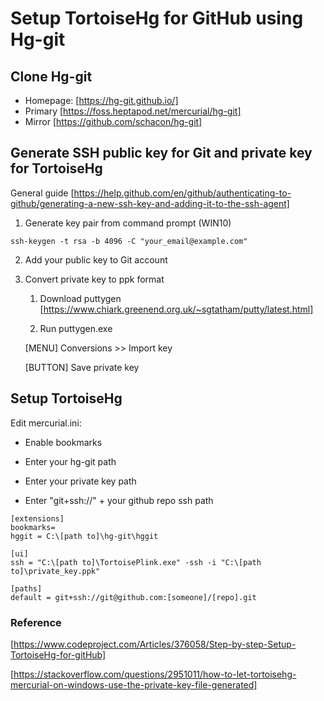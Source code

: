 # Setup TortoiseHg for GitHub using Hg-git

## Clone Hg-git
* Homepage: [https://hg-git.github.io/]
* Primary [https://foss.heptapod.net/mercurial/hg-git]
* Mirror [https://github.com/schacon/hg-git]


## Generate SSH public key for Git and private key for TortoiseHg
General guide
[https://help.github.com/en/github/authenticating-to-github/generating-a-new-ssh-key-and-adding-it-to-the-ssh-agent]

1. Generate key pair from command prompt (WIN10)
```
ssh-keygen -t rsa -b 4096 -C "your_email@example.com"
```

2. Add your public key to Git account

3. Convert private key to ppk format

   1. Download puttygen [https://www.chiark.greenend.org.uk/~sgtatham/putty/latest.html]

   2. Run puttygen.exe

   [MENU] Conversions >> Import key

   [BUTTON] Save private key

## Setup TortoiseHg

Edit mercurial.ini: 

   * Enable bookmarks

   * Enter your hg-git path

   * Enter your private key path

   * Enter "git+ssh://" + your github repo ssh path 

```
[extensions]
bookmarks=
hggit = C:\[path to]\hg-git\hggit

[ui]
ssh = "C:\[path to]\TortoisePlink.exe" -ssh -i "C:\[path to]\private_key.ppk"

[paths]
default = git+ssh://git@github.com:[someone]/[repo].git
```

### Reference 
[https://www.codeproject.com/Articles/376058/Step-by-step-Setup-TortoiseHg-for-gitHub]

[https://stackoverflow.com/questions/2951011/how-to-let-tortoisehg-mercurial-on-windows-use-the-private-key-file-generated]
